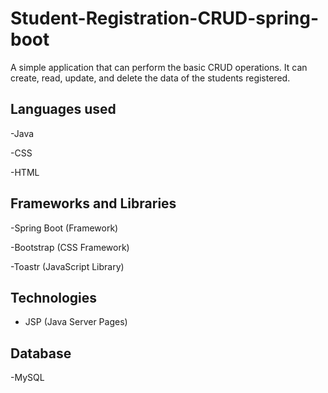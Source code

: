# Student-Registration-CRUD-spring-boot
A simple application that can perform the basic CRUD operations. It can create, read, update, and delete the data of the students registered. 

## Languages used

-Java

-CSS

-HTML

## Frameworks and Libraries

-Spring Boot (Framework)

-Bootstrap (CSS Framework)

-Toastr (JavaScript Library)

## Technologies

- JSP (Java Server Pages)
  
## Database

-MySQL
